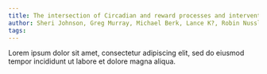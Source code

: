 ```yaml
---
title: The intersection of Circadian and reward processes and intervention drafting
author: Sheri Johnson, Greg Murray, Michael Berk, Lance K?, Robin Nusslock, Toni Dewitz, Katie Trinci & Liam Mason
tags:
---
```


Lorem ipsum dolor sit amet, consectetur adipiscing elit, sed do eiusmod tempor incididunt ut labore et dolore magna aliqua.
